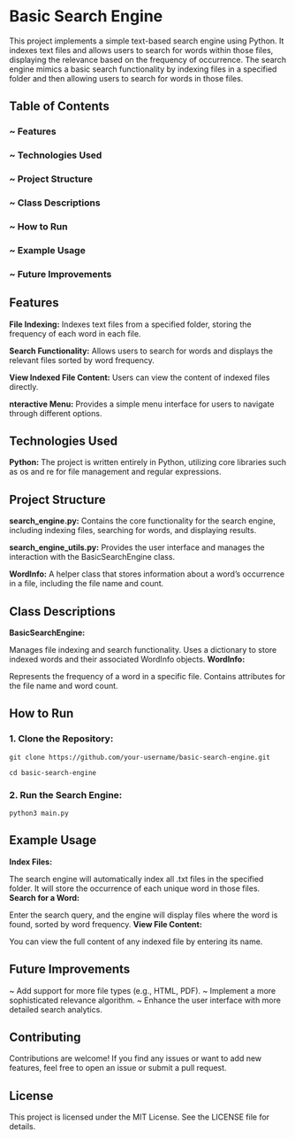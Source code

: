 # Basic Search Engine

This project implements a simple text-based search engine using Python. It indexes text files and allows users to search for words within those files, displaying the relevance based on the frequency of occurrence. The search engine mimics a basic search functionality by indexing files in a specified folder and then allowing users to search for words in those files.

## Table of Contents

### ~ Features
### ~ Technologies Used
### ~ Project Structure
### ~ Class Descriptions
### ~ How to Run
### ~ Example Usage
### ~ Future Improvements

## Features
**File Indexing:** Indexes text files from a specified folder, storing the frequency of each word in each file.

**Search Functionality:** Allows users to search for words and displays the relevant files sorted by word frequency.

**View Indexed File Content:** Users can view the content of indexed files directly.

**nteractive Menu:** Provides a simple menu interface for users to navigate through different options.

## Technologies Used
**Python:** The project is written entirely in Python, utilizing core libraries such as os and re for file management and regular expressions.

## Project Structure
**search_engine.py:** Contains the core functionality for the search engine, including indexing files, searching for words, and displaying results.

**search_engine_utils.py:** Provides the user interface and manages the interaction with the BasicSearchEngine class.

**WordInfo:** A helper class that stores information about a word’s occurrence in a file, including the file name and count.

## Class Descriptions
**BasicSearchEngine:**

Manages file indexing and search functionality.
Uses a dictionary to store indexed words and their associated WordInfo objects.
**WordInfo:**

Represents the frequency of a word in a specific file.
Contains attributes for the file name and word count.
## How to Run
### 1. Clone the Repository:
`git clone https://github.com/your-username/basic-search-engine.git`

`cd basic-search-engine`

### 2. Run the Search Engine:
`python3 main.py`

## Example Usage
**Index Files:**

The search engine will automatically index all .txt files in the specified folder.
It will store the occurrence of each unique word in those files.
**Search for a Word:**

Enter the search query, and the engine will display files where the word is found, sorted by word frequency.
**View File Content:**

You can view the full content of any indexed file by entering its name.

## Future Improvements
~ Add support for more file types (e.g., HTML, PDF).
~ Implement a more sophisticated relevance algorithm.
~ Enhance the user interface with more detailed search analytics.

## Contributing
Contributions are welcome! If you find any issues or want to add new features, feel free to open an issue or submit a pull request.

## License
This project is licensed under the MIT License. See the LICENSE file for details.
